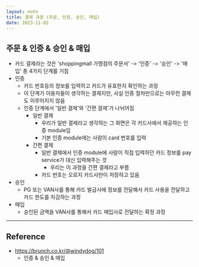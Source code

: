 ```yaml
---
layout: note
title: 결제 과정 (주문, 인증, 승인, 매입)
date: 2023-11-02
---
```





## 주문 & 인증 & 승인 & 매입

- 카드 결제라는 것은 'shoppingmall 가맹점의 주문서' -> '인증' -> '승인' -> '매입' 총 4가지 단계를 거침
- 인증
    - 카드 번호등의 정보를 입력하고 카드가 유효한지 확인하는 과정
    - 이 단계가 이용자들이 생각하는 결제지만, 사실 인증 절차만으로는 아무런 결제도 이루어지지 않음
    - 인증 단계에서 '일반 결제'와 '간편 결제'가 나뉘어짐
        - 일반 결제
            - 우리가 일반 결제라고 생각하는 그 화면은 각 카드사에서 제공하는 인증 module임
            - 기본 인증 module에는 사람이 card 번호를 입력
        - 간편 결제
            - 일반 결제에서 인증 module에 사람이 직접 입력하던 카드 정보를 pay service가 대신 입력해주는 것
                - 우리는 이 과정을 간편 결제라고 부름
            - 카드 번호는 오로지 카드사만이 저장하고 있음
- 승인
    - PG 또는 VAN사를 통해 카드 발급사에 정보를 전달해서 카드 사용을 전달하고 카드 한도를 차감하는 과정
- 매입
    - 승인된 금액을 VAN사를 통해서 카드 매입사로 전달하는 확정 과정




---




## Reference

- https://brunch.co.kr/@windydog/101
    - 인증 & 승인 & 매입
